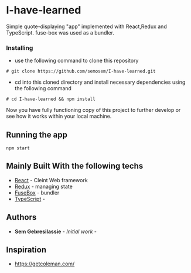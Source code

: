 # I-have-learned

Simple quote-displaying "app" implemented with React,Redux and TypeScript. fuse-box was used as a bundler.

### Installing


* use the following command to clone this repository

```
# git clone https://github.com/semosem/I-have-learned.git
```

* cd into this cloned directory and install necessary dependencies using the following command

```
# cd I-have-learned && npm install
```

Now you have fully functioning copy of this project to further develop or see how it works within your local machine.

## Running the app

```
npm start
```

## Mainly Built With the following techs

* [React](https://reactjs.org/) - Cleint Web framework
* [Redux](fhttps://redux.js.org/) - managing state
* [FuseBox](https://fuse-box.org/) - bundler
* [TypeScript](https://www.typescriptlang.org/) -

## Authors

* **Sem Gebresilassie** - _Initial work_ -

## Inspiration

* https://getcoleman.com/
